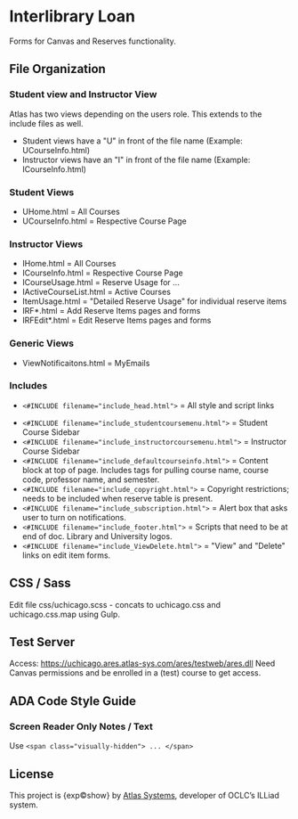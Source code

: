 # Interlibrary Loan
Forms for Canvas and Reserves functionality.

## File Organization
### Student view and Instructor View
Atlas has two views depending on the users role. This extends to the include files as well.
- Student views have a "U" in front of the file name (Example: UCourseInfo.html)
- Instructor views have an "I" in front of the file name (Example: ICourseInfo.html)

### Student Views
- UHome.html = All Courses
- UCourseInfo.html = Respective Course Page

### Instructor Views
- IHome.html = All Courses
- ICourseInfo.html = Respective Course Page
- ICourseUsage.html = Reserve Usage for ...
- IActiveCourseList.html = Active Courses
- ItemUsage.html = "Detailed Reserve Usage" for individual reserve items
- IRF\*.html = Add Reserve Items pages and forms
- IRFEdit\*.html = Edit Reserve Items pages and forms

### Generic Views
- ViewNotificaitons.html = MyEmails


### Includes
- `<#INCLUDE filename="include_head.html">` = All style and script links
<!-- - `<#INCLUDE filename="include_header.html">` = Top nav -->
- `<#INCLUDE filename="include_studentcoursemenu.html">` = Student Course Sidebar
- `<#INCLUDE filename="include_instructorcoursemenu.html">` = Instructor Course Sidebar
- `<#INCLUDE filename="include_defaultcourseinfo.html">` = Content block at top of page. Includes tags for pulling course name, course code, professor name, and semester.
- `<#INCLUDE filename="include_copyright.html">` = Copyright restrictions; needs to be included when reserve table is present.
- `<#INCLUDE filename="include_subscription.html">` = Alert box that asks user to turn on notifications.
- `<#INCLUDE filename="include_footer.html">` = Scripts that need to be at end of doc. Library and University logos.
- `<#INCLUDE filename="include_ViewDelete.html">` = "View" and "Delete" links on edit item forms.

## CSS / Sass
Edit file css/uchicago.scss - concats to uchicago.css and uchicago.css.map using Gulp.

## Test Server
Access: https://uchicago.ares.atlas-sys.com/ares/testweb/ares.dll
Need Canvas permissions and be enrolled in a (test) course to get access.

## ADA Code Style Guide
### Screen Reader Only Notes / Text
Use `<span class="visually-hidden"> ... </span>`


## License
This project is {exp:copyright:show} by [Atlas Systems](https://www.atlas-sys.com/), developer of OCLC’s ILLiad system.

